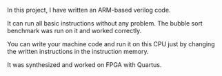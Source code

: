 In this project, I have written an ARM-based verilog code.

It can run all basic instructions without any problem. The bubble sort benchmark was run on it and worked correctly.

You can write your machine code and run it on this CPU just by changing the written instructions in the instruction memory.

It was synthesized and worked on FPGA with Quartus.
